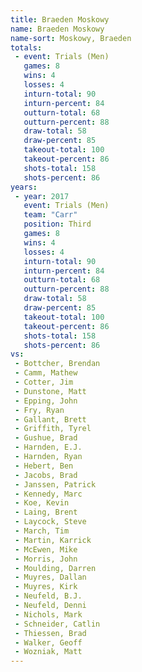 ```yaml
---
title: Braeden Moskowy
name: Braeden Moskowy
name-sort: Moskowy, Braeden
totals:
 - event: Trials (Men)
   games: 8
   wins: 4
   losses: 4
   inturn-total: 90
   inturn-percent: 84
   outturn-total: 68
   outturn-percent: 88
   draw-total: 58
   draw-percent: 85
   takeout-total: 100
   takeout-percent: 86
   shots-total: 158
   shots-percent: 86
years:
 - year: 2017
   event: Trials (Men)
   team: "Carr"
   position: Third
   games: 8
   wins: 4
   losses: 4
   inturn-total: 90
   inturn-percent: 84
   outturn-total: 68
   outturn-percent: 88
   draw-total: 58
   draw-percent: 85
   takeout-total: 100
   takeout-percent: 86
   shots-total: 158
   shots-percent: 86
vs:
 - Bottcher, Brendan
 - Camm, Mathew
 - Cotter, Jim
 - Dunstone, Matt
 - Epping, John
 - Fry, Ryan
 - Gallant, Brett
 - Griffith, Tyrel
 - Gushue, Brad
 - Harnden, E.J.
 - Harnden, Ryan
 - Hebert, Ben
 - Jacobs, Brad
 - Janssen, Patrick
 - Kennedy, Marc
 - Koe, Kevin
 - Laing, Brent
 - Laycock, Steve
 - March, Tim
 - Martin, Karrick
 - McEwen, Mike
 - Morris, John
 - Moulding, Darren
 - Muyres, Dallan
 - Muyres, Kirk
 - Neufeld, B.J.
 - Neufeld, Denni
 - Nichols, Mark
 - Schneider, Catlin
 - Thiessen, Brad
 - Walker, Geoff
 - Wozniak, Matt
---
```

